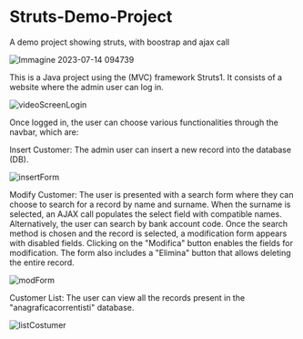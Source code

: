 # Struts-Demo-Project
A demo project showing struts, with boostrap and ajax call

![Immagine 2023-07-14 094739](https://github.com/lauda1994/Struts-Demo-Project/assets/128583812/1de75a1f-16e6-4d22-898f-2c89dbd74687)

This is a Java project using the (MVC) framework Struts1. It consists of a website where the admin user can log in. 

![videoScreenLogin](https://github.com/lauda1994/Struts-Demo-Project/assets/128583812/63c8206f-1c84-4f51-bfd2-0bea7f375e0f)

Once logged in, the user can choose various functionalities through the navbar, which are:

Insert Customer:
The admin user can insert a new record into the database (DB).

![insertForm](https://github.com/lauda1994/Struts-Demo-Project/assets/128583812/54f4d74a-6d21-4be2-bf93-6a6fee8ad6c1)

Modify Customer:
The user is presented with a search form where they can choose to search for a record by name and surname.
When the surname is selected, an AJAX call populates the select field with compatible names. 
Alternatively, the user can search by bank account code.
Once the search method is chosen and the record is selected,
a modification form appears with disabled fields. Clicking on the "Modifica" button enables the fields for modification. 
The form also includes a "Elimina" button that allows deleting the entire record.

![modForm](https://github.com/lauda1994/Struts-Demo-Project/assets/128583812/430b406e-ba2f-4651-8441-29d950fb56f2)

Customer List:
The user can view all the records present in the "anagraficacorrentisti" database.

![listCostumer](https://github.com/lauda1994/Struts-Demo-Project/assets/128583812/89241cba-7f58-4fcf-93a6-af9601c3bb1d)

